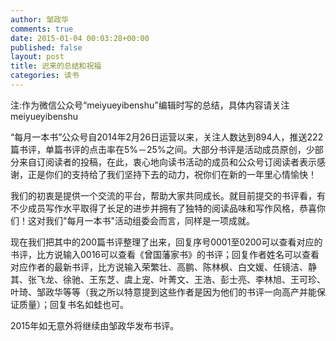 ```yaml
---
author: 邹政华
comments: true
date: 2015-01-04 00:03:28+00:00
published: false
layout: post
title: 迟来的总结和祝福
categories: 读书 
---
```

注:作为微信公众号“meiyueyibenshu”编辑时写的总结，具体内容请关注meiyueyibenshu

“每月一本书”公众号自2014年2月26日运营以来，关注人数达到894人，推送222篇书评，单篇书评的点击率在5%－25%之间。大部分书评是活动成员原创，少部分来自订阅读者的投稿，在此，衷心地向读书活动的成员和公众号订阅读者表示感谢，正是你们的支持给了我们坚持下去的动力，祝你们在新的一年里心情愉快！

我们的初衷是提供一个交流的平台，帮助大家共同成长。就目前提交的书评看，有不少成员写作水平取得了长足的进步并拥有了独特的阅读品味和写作风格，恭喜你们！这对我们"每月一本书"活动组委会而言，同样是一项成就。

现在我们把其中的200篇书评整理了出来，回复序号0001至0200可以查看对应的书评，比方说输入0016可以查看《曾国藩家书》的书评；回复作者姓名可以查看对应作者的最新书评，比方说输入荣繁壮、高鹏、陈林枫、白文媛、任镜洁、静其、张飞龙、徐驰、王东芝、虞上宠、叶菁文、王浩、彭士亮、李林旭、王可珍、叶琦、邹政华等等（我之所以特意提到这些作者是因为他们的书评一向高产并能保证质量）；回复书名如蛙也可。

2015年如无意外将继续由邹政华发布书评。
